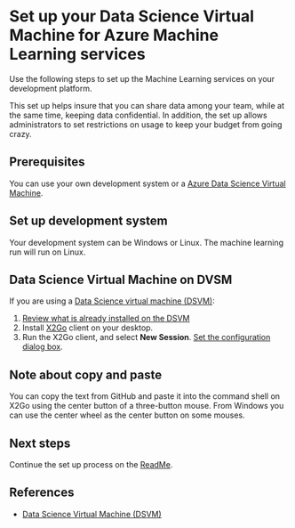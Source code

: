 # Set up your Data Science Virtual Machine for Azure Machine Learning services

Use the following steps to set up the Machine Learning services on your development platform.

This set up helps insure that you can share data among your team, while at the same time, keeping data confidential.
In addition, the set up allows administrators to set restrictions on usage to keep your budget from going crazy.

## Prerequisites

You can use your own development system or a [Azure Data Science Virtual Machine](https://docs.microsoft.com/en-us/azure/machine-learning/data-science-virtual-machine/overview).

## Set up development system

Your development system can be Windows or Linux. The machine learning run will run on Linux.

## Data Science Virtual Machine on DVSM

If you are using a [Data Science virtual machine (DSVM)](https://azure.microsoft.com/en-us/services/virtual-machines/data-science-virtual-machines/):

1. [Review what is already installed on the DSVM](https://docs.microsoft.com/en-us/azure/machine-learning/data-science-virtual-machine/dsvm-deep-learning-ai-frameworks)
2. Install [X2Go](https://wiki.x2go.org/doku.php/doc:installation:x2goclient) client on your desktop.
3. Run the X2Go client, and select **New Session**. [Set the configuration dialog box](https://docs.microsoft.com/en-us/azure/machine-learning/data-science-virtual-machine/dsvm-ubuntu-intro#x2go).

## Note about copy and paste

You can copy the text from GitHub and paste it into the command shell on X2Go using the center button of a three-button mouse.
From Windows you can use the center wheel as the center button on some mouses.

## Next steps

Continue the set up process on the [ReadMe](ReadMe.md).

## References

- [Data Science Virtual Machine (DSVM)](https://docs.microsoft.com/en-us/azure/machine-learning/data-science-virtual-machine/overview)

